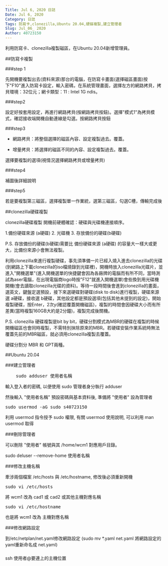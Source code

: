 ```yaml
---
Title: Jul 6, 2020 日誌
Date: Jul 6, 2020
Category: 日誌
Tags: 防寫卡,clonezilla,Ubuntu 20.04,硬碟複製,建立管理者
Slug: Jul_06_ 2020
Author: 40723150
---
```

利用防寫卡、clonezilla複製磁區，在Ubuntu 20.04新增管理員。
<!-- PELICAN_END_SUMMARY -->

##防寫卡複製

###step 1

先開機要複製出去(資料來源)那台的電腦，在防寫卡畫面(選擇磁區畫面)按下"F10"進入防寫卡設定，輸入密碼，在系統管理畫面，選擇左方的網路拷貝，拷貝環境：32位元；網卡類型：11 : Intel 1G ndis。

###step2

設定好按套用設定，再進行網路拷貝(按網路拷貝按鈕)。選擇"模式1"為拷貝模式，確認接收端開機自動連線是勾選。按網路拷貝按鈕

###step3

* 網路拷貝：將整個選擇的磁區內容、設定複製過去。覆蓋。

* 增量拷貝：將選擇的磁區不同的內容、設定複製過去。覆蓋。

選擇要複製的選項(視情況選擇網路拷貝或增量拷貝)

###step4

補圖後詳細說明

###step5

若是要複製第三磁區，選擇複製單一作業統，選第三磁區，勾選C槽，傳輸完成後

##clonezilla硬碟複製

clonezilla硬碟複製 開機前硬體確認：硬碟與光碟機連接順序。

1.備份硬碟來源 (a硬碟)
2. 光碟機
3. 存放備份的硬碟(b硬碟)

P.S. 存放備份的硬碟(b硬碟)需要比 備份硬碟來源 (a硬碟) 的容量大一樣大或更大，比備份來源小會無法複製。

利用clonezilla來進行複製硬碟，事先須準備一片已經入燒入進去clonezilla的光碟(到網路上下載clonezilla的iso檔燒錄到光碟裡)，開機時放入clonezilla光碟片，並進入"開機選單"(進入開機選單的快捷鍵會因為各廠牌的電腦而有所不同，當時測試為aser電腦，在出現電腦商logo時按"F12"就進入開機選單)會些換到用光碟機開機(會去讀取clonezilla光碟的資料)。等待一段時間後會進到clonezilla的畫面，選英文，鍵盤定選預設，接下來選硬碟對硬碟(disk to disk)進行複製，硬碟來源選 a硬碟，接收選 b硬碟，其他設定都是預設選項(包括其他未提到的設定)，開始複製硬碟，按Enter，2次y(確認覆蓋開機磁區)，複製的時間會因硬碟大小而有所差異(當時複製160GB大約是2分鐘)，複製完成後關機。

P.S. clonezilla 硬碟複製是bit by bit，硬碟分割模式為MBR的硬碟在複製的時候開機磁區也會同時複製，不需特別抹除原來的MBR。若硬碟安裝作業系統時無法覆蓋先前的MBR磁區，就必須用clonezilla複製去覆蓋。

硬碟分割分 MBR 和 GPT兩種。

##Ubuntu 20.04

###建立管理者
<pre class="brush: jscript">
    sudo adduser 使用者名稱
</pre>

輸入登入者的密碼, 以便使用 sudo 管理者身分執行 adduser

然後輸入 "使用者名稱" 預設密碼與基本資料後, 準備將 "使用者" 設為管理者

<pre class="brush: jscript">
sudo usermod -aG sudo s40723150
</pre>

利用 usermod 指令授予 sudo 權限, 有關 usermod 使用說明, 可以利用 man usermod 取得

###刪除管理者

可以刪除 "使用者" 帳號與其 /home/wcm1 對應用戶目錄。

sudo deluser --remove-home 使用者名稱

###修改主機名稱

牽涉兩個檔案 /etc/hosts 與 /etc/hostname, 修改後必須重新開機

<pre class="brush: jscript">
sudo vi /etc/hosts 
</pre>

將 wcm1 改為 cad1 或 cad2 或其他主機對應名稱

<pre class="brush: jscript">
sudo vi /etc/hostname 
</pre>

也是將 wcm1 改為 主機對應名稱

###修改網路設定

到/etc/netplan/net.yaml修改網路設定
(sudo mv *.yaml net.yaml 將網路設定的yaml重新命名成 net.yaml)

###
ssh 使用者@要連上的主機位置


